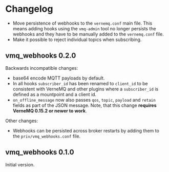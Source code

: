# Changelog

 - Move persistence of webhooks to the `vernemq.conf` main file. This means
   adding hooks using the `vmq-admin` tool no longer persists the webhooks and
   they have to be manually added to the `vernemq.conf` file.
 - Make it possible to reject individual topics when subscribing.

## vmq_webhooks 0.2.0

Backwards incompatible changes:

 - base64 encode MQTT payloads by default.
 - In all hooks `subscriber_id` has been renamed to `client_id` to be consistent
   with VerneMQ and other plugins where a `subscriber_id` is defined as a
   mountpoint and a client id.
 - `on_offline_message` now also passes `qos`, `topic`, `payload` and `retain`
   fields as part of the JSON message. Note, that this change **requires VerneMQ
   0.15.2 or newer to work**.

Other changes:

 - Webhooks can be persisted across broker restarts by adding them to the
   `priv/vmq_webhooks.conf` file.


## vmq_webhooks 0.1.0

Initial version.
